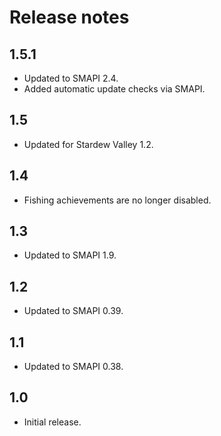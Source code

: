 # Release notes
## 1.5.1
* Updated to SMAPI 2.4.
* Added automatic update checks via SMAPI.

## 1.5
* Updated for Stardew Valley 1.2.

## 1.4
* Fishing achievements are no longer disabled.

## 1.3
* Updated to SMAPI 1.9.

## 1.2
* Updated to SMAPI 0.39.

## 1.1
* Updated to SMAPI 0.38.

## 1.0
* Initial release.
